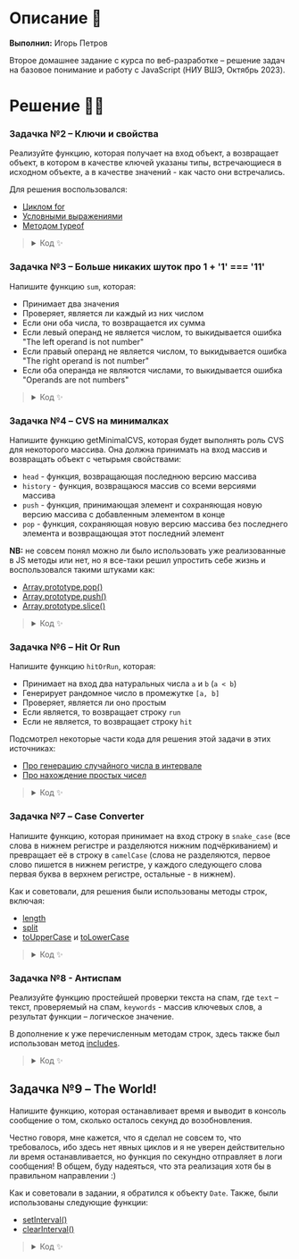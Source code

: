 # Описание 📝

**Выполнил:** Игорь Петров

Второе домашнее задание с курса по веб-разработке – решение задач на базовое понимание и работу с JavaScript (НИУ ВШЭ, Октябрь 2023).

# Решение 🧑‍💻

### Задачка №2 – Ключи и свойства

Реализуйте функцию, которая получает на вход объект, а возвращает объект, в котором в качестве ключей указаны типы, встречающиеся в исходном объекте, а в качестве значений - как часто они встречались.

Для решения воспользовался:

- [Циклом for](https://learn.javascript.ru/while-for)
- [Условными выражениями](https://learn.javascript.ru/ifelse)
- [Методом typeof](https://learn.javascript.ru/types-intro)

<blockquote>
<details>
<summary>Код ✨</summary>
  
```js
function solutionFn(object) { // Шаг 1: Определяем функцию solutionFn(), которая получает на вход объект
  const resultObj = {}; // Шаг 2: Создаем пустой объект resultObj
  for (let key in object) { // Шаг 3: Запускаем цикл for с проверкой условия
    const type = typeof object[key]; // Шаг 4: Говорим функции, что type это тип ключа в входном объекте. Используем оператор typeof, как и посоветовали в задании :)
    if (resultObj[type]) { // Шаг 5: Проверяем есть ли уже такой тип ключа в объекте resultObj
      resultObj[type]++; // Шаг 5.1: Если да, то увеличим соответствующее значение на 1 
    } else {
      resultObj[type] = 1; // Шаг 5.2: Если нет, то создадим новое свойство объекта, где ключ – тип, значение – 1
    }
  }
  return resultObj; // Шаг 6: Вернем объект, перечисляющий типы и частоту их появления
};

// Для тестирования:

const initialObj = {
  a: 'hello',
  b: false,
  c: 70,
  d: {name: 'Igor', course: 'Web Development'},
  e: true,
  f: 65
};

const resultObj = solutionFn(initialObj);
console.log(resultObj) // { boolean: 2, number: 2, object: 1, string: 1 }
```
</details>
</blockquote>
  
### Задачка №3 – Больше никаких шуток про 1 + '1' === '11'

Напишите функцию `sum`, которая:

- Принимает два значения
- Проверяет, является ли каждый из них числом
- Если они оба числа, то возвращается их сумма
- Если левый операнд не является числом, то выкидывается ошибка "The left operand is not number"
- Если правый операнд не является числом, то выкидывается ошибка "The right operand is not number"
- Если оба операнда не являются числами, то выкидывается ошибка "Operands are not numbers"

<blockquote>
<details>
<summary>Код ✨</summary>
  
```js
function sum(left_value, right_value) { // Шаг №1: Определяем функцию sum(), которая принимает 2 значения
    if ((typeof left_value !== 'number') && (typeof right_value !== 'number')) { // Шаг №2: Если оба операнда не являются числами...
      return 'Operands are not numbers'; // ... то выкидывается ошибка "Operands are not numbers"
    }
    else if (typeof left_value !== 'number') { // Шаг №2.1: Если левый операнд не является числом...
      return 'The left operand is not number'; // ... то выкидывается ошибка "The left operand is not number"
    }
    else if (typeof right_value !== 'number') { // Шаг №2.2: Если правый операнд не является числом...
      return 'The right operand is not number'; // ... то выкидывается ошибка "The right operand is not number"
    }
    else {
      return left_value + right_value; // Шаг №2.3: Если оба операнда являются числами, то возвращается их сумма
    }    
}

// Для тестирования:

const testSum_num = sum(2, 3)
const testSum_left = sum('hey', 12)
const testSum_right = sum(5, 'bye')
const testSum_both = sum(false, true)
console.log('testSum_num:', testSum_num, 'testSum_left:', testSum_left, 'testSum_right:', testSum_right, 'testSum_both:', testSum_both)
```
</details>
</blockquote>

### Задачка №4 – CVS на минималках

Напишите функцию getMinimalCVS, которая будет выполнять роль CVS для некоторого массива. Она должна принимать на вход массив и возвращать объект с четырьмя свойствами:

- `head` - функция, возвращающая последнюю версию массива
- `history` - функция, возвращаюся массив со всеми версиями массива
- `push` - функция, принимающая элемент и сохраняющая новую версию массива с добавленным элементом в конце
- `pop` - функция, сохраняющая новую версию массива без последнего элемента и возвращающая этот последний элемент

**NB:** не совсем понял можно ли было использовать уже реализованные в JS методы или нет, но я все-таки решил упростить себе жизнь и воспользовался такими штуками как:

- [Array.prototype.pop()](https://developer.mozilla.org/ru/docs/Web/JavaScript/Reference/Global_Objects/Array/pop)
- [Array.prototype.push()](https://developer.mozilla.org/en-US/docs/Web/JavaScript/Reference/Global_Objects/Array/push)
- [Array.prototype.slice()](https://developer.mozilla.org/ru/docs/Web/JavaScript/Reference/Global_Objects/Array/slice)

<blockquote>
<details>
<summary>Код ✨</summary>
<br />
  
```js
function getMinimalCVS(array) {
  const history = [array.slice()] // Создадим упорядоченную коллекцию данных (= история как массив)
  return {
    head: () => array.slice(), // Вернем последнюю версию массива с помощью метода Array.prototype.slice()
    history: () => history.slice(), // Вернем всю историю, используя тот же slice()
    push: (new_element) => {
      array.push(new_element); // Добавим новый элемент в конец массива c помощью метода Array.prototype.push()
      history.push(array.slice()); // Добавим новую версию массива в конец истории
    }, 
    pop: () => {
      const new_element = array.pop(); // Удалим последний элемент c помощью метода Array.prototype.pop()
      history.push(array.slice()); // Добавим новую версию массива в конец истории
      return new_element // Выведем значение удаленного элемента
    }
  };
}

// Для тестирования:

const cvs = getMinimalCVS(['a', 'b', 'c']);
cvs.push('hello');
cvs.push('world')

console.log(cvs.pop()); 
console.log(cvs.history());
console.log(cvs.head())
```

</details>
</blockquote>

### Задачка №6 – Hit Or Run 

Напишите функцию `hitOrRun`, которая:

- Принимает на вход два натуральных числа `a` и `b` (`a < b`)
- Генерирует рандомное число в промежутке `[a, b]`
- Проверяет, является ли оно простым
- Если является, то возвращает строку `run`
- Если не является, то возвращает строку `hit`

Подсмотрел некоторые части кода для решения этой задачи в этих источниках:

- [Про генерацию случайного числа в интервале](https://stackoverflow.com/questions/1527803/generating-random-whole-numbers-in-javascript-in-a-specific-range) 
- [Про нахождение простых чисел](https://stackoverflow.com/questions/40200089/check-number-prime-in-javascript)

<blockquote>
<details>
<summary>Код ✨</summary> 

```js
function hitOrRun(a, b) {
  let randomNumber = Math.floor(Math.random() * (b - a + 1)) + a; // Шаг №1: Выбираем случайное число в интервале [a, b]
  if (randomNumber < 2) { // Шаг №2: Последовательность простых чисел начинается с 2, поэтому будем возвращать hit в случае, если randomNumber < 2
    return "hit";
  }
  for (let i = 2; i <= Math.sqrt(randomNumber); i++) { // Шаг №3: Для остальных случаев проводим эксплицитную проверку через остаток при делении
    if (randomNumber % i === 0) {
      return "hit" + '\n' + randomNumber; // Шаг №3.1: Если число НЕ простое, то вернем hit (для прозрачности я также решил выводить randomNumber)  
    }
  }
  return "run" + '\n' + randomNumber; // Шаг №3.2: Если простое, то вернем run
}

// Для тестирования:
console.log(hitOrRun(8, 15))
```
  
</details>
</blockquote>

### Задачка №7 – Case Converter

Напишите функцию, которая принимает на вход строку в `snake_case` (все слова в нижнем регистре и разделяются нижним подчёркиванием) и превращает её в строку в `camelCase` (слова не разделяются, первое слово пишется в нижнем регистре, у каждого следующего слова первая буква в верхнем регистре, остальные - в нижнем).

Как и советовали, для решения были использованы методы строк, включая:

- [length](https://developer.mozilla.org/en-US/docs/Web/JavaScript/Reference/Global_Objects/String/length)
- [split](https://developer.mozilla.org/en-US/docs/Web/JavaScript/Reference/Global_Objects/String/split)
- [toUpperCase](https://developer.mozilla.org/en-US/docs/Web/JavaScript/Reference/Global_Objects/String/toUpperCase) и [toLowerCase](https://developer.mozilla.org/en-US/docs/Web/JavaScript/Reference/Global_Objects/String/toLowerCase)

<blockquote>
<details>
<summary>Код ✨</summary> 
<br />
  
**NB:** Если я правильно понял, то в `snake_case` заглавные буквы никогда не используются, однако я все равно решил добавить метод `toLowerCase` к части `words[i].slice(1)`, чтобы избежать ситуации, при которой string следующего формата `snake_case_eRRor` конвертировался бы некорректно (т.е в `snakeСaseERRor`).

<br />

```js
function solutionFn(someString) { // Шаг №1: Определяем функцию solutionFn(), которая принимает string 
  let words = someString.split('_'); // Шаг №2: Разделяем полученный string по нижнему подчеркиванию (e.g. hello_world -> hello world)
  for (let i = 1; i < words.length; i++) { // Шаг №3: Запускаем цикл для всех слов, начиная со второго (i = 1, так как в JS нумерация с нуля)
    words[i] = words[i][0].toUpperCase() + words[i].slice(1).toLowerCase() ; // Шаг №4: Добавляем верхний регистр к первой букве слов, затем прибавляем остальные части слов.
  }
  return words.join(''); // Шаг №4: Объединяем все слова в единую конструкцию 
}

// Для тестирования:

const someString = "backend_developer_wrote_this_name"
const testFunct = solutionFn(someString)
console.log(testFunct)
```
  
</details>
</blockquote>
  
### Задачка №8 - Антиспам

Реализуйте функцию простейшей проверки текста на спам, где `text` – текст, проверяемый на спам, `keywords` - массив ключевых слов, а результат функции – логическое значение.

В дополнение к уже перечисленным методам строк, здесь также был использован метод [includes](https://developer.mozilla.org/en-US/docs/Web/JavaScript/Reference/Global_Objects/String/includes). 

<blockquote>
<details>
<summary>Код ✨</summary>

```js
function isSpam(text, keywords) { // Шаг №1: Определяем функцию isSpam(), которая принимает текст и ключевые слова
  for (let len = 0; len < keywords.length; len++) { // Шаг №2: Запускаем цикл, перебирающий все элементы в массиве keywords 
    if (text.toLowerCase().includes(keywords[len].toLowerCase())) { // Шаг №3: Если текст содержит хотя бы одно из ключевых слов...
      return true; // ... выведем логическое значение true
    }
  }
  return false; // Шаг №3.1: В противном случае выведем логическое значение false
}

// Для тестирования:

const nasty_mail = "Поздравляем! Наш алгоритм выбрал вас для доступа к ПРЕМИУМ программе. Это 100% не развод"
const good_mail = "Привет! Подскажи, пожалуйста, что задано по веб-разработке?"
const stopwords = ["Алгоритм", "Премиум", "Развод", "Выигрыш"]

const spamTest = isSpam(nasty_mail, stopwords)
const noSpamTest = isSpam(good_mail, stopwords)
console.log(spamTest, noSpamTest)
```
</details>
</blockquote>

## Задачка №9 – The World!

Напишите функцию, которая останавливает время и выводит в консоль сообщение о том, сколько осталось секунд до возобновления.

Честно говоря, мне кажется, что я сделал не совсем то, что требовалось, ибо здесь нет явных циклов и я не уверен действительно ли время останавливается, но функция по секундно отправляет в логи сообщения! В общем, буду надеяться, что эта реализация хотя бы в правильном направлении :) 

Как и советовали в задании, я обратился к объекту `Date`. Также, были использованы следующие функции:

- [setInterval()](https://doka.guide/js/setinterval/)
- [clearInterval()](https://doka.guide/js/clearinterval/)

<blockquote>
<details>
<summary>Код ✨</summary>

```js
function theWorld(ms) {
  const end = new Date().getTime() + ms; // Шаг №1: Определяем когда остановка времени должна окончиться
  const interval = setInterval(() => { // Шаг №2: с помощью функции setInterval() скажем JS, что хотим, чтобы последующие действия запускались раз в секунду
    const countDown = end - new Date().getTime(); // Шаг №3: Операционализируем отсчет времени
    if (countDown <= 0) { // Шаг №4: Если отсчет подошел к 0...
      clearInterval(interval); // ... отменяем интервальный запуск функции и...
      console.log("Время снова в силе!"); // ... выводим сообщение о том, что заморозка времени окончена.
    } else { // Шаг 4.1: В противном случае... 
      const remainingSeconds = Math.ceil(countDown / 1000); // ... считаем сколько осталось времени и...
      console.log(`До возобновления: ${remainingSeconds} секунд / секунды / секунда`); // ...выводим сообщение о том, сколько секунд осталось до окончания.
    }
  }, 1000);
}

// Для тестирования:

theWorld(5000)
```
</details>
</blockquote>

